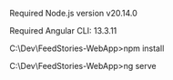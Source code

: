 Required Node.js version v20.14.0


Required  Angular CLI: 13.3.11


C:\Dev\FeedStories-WebApp>npm install


C:\Dev\FeedStories-WebApp>ng serve

